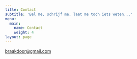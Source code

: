 ```yaml
---
title: Contact
subtitle: 'Bel me, schrijf me, laat me toch iets weten...'
menu:
  main:
    name: Contact
    weight: 4
layout: page
---
```

<a href="mailto:braakdoor@gmail.com" target="_blank" rel="noopener noreferrer"> braakdoor@gmail.com </a>
